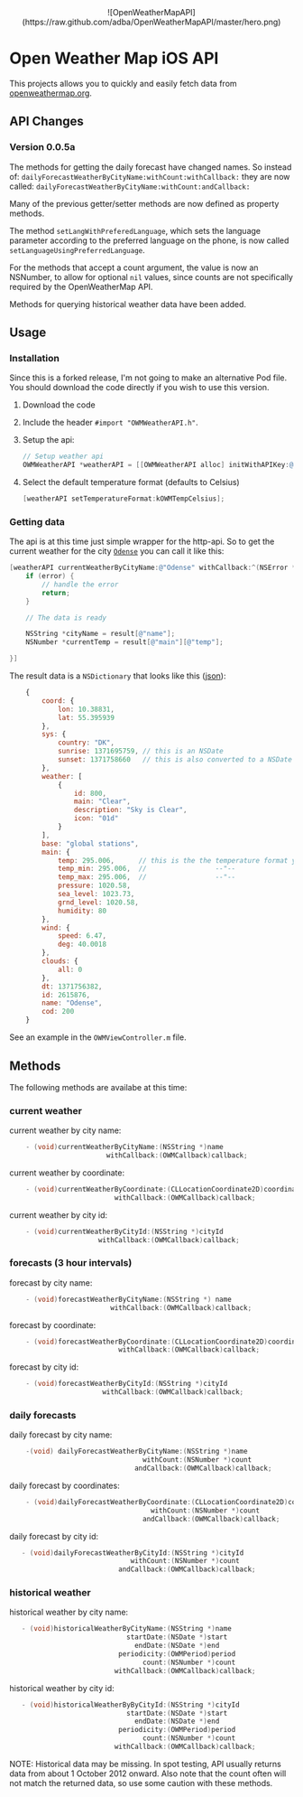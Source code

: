 <center>![OpenWeatherMapAPI](https://raw.github.com/adba/OpenWeatherMapAPI/master/hero.png)</center>

# Open Weather Map iOS API #

This projects allows you to quickly and easily fetch data
from [openweathermap.org](http://openweathermap.org/ "OpenWeatherMap.org").

## API Changes ##

### Version 0.0.5a ###

The methods for getting the daily forecast have changed names. So instead of: `dailyForecastWeatherByCityName:withCount:withCallback:`
they are now called: `dailyForecastWeatherByCityName:withCount:andCallback:`

Many of the previous getter/setter methods are now defined as property methods.

The method `setLangWithPreferedLanguage`, which sets the language parameter according to the preferred language on the phone, is now called `setLanguageUsingPreferredLanguage`.

For the methods that accept a count argument, the value is now an NSNumber, to allow for optional `nil` values, since counts are not specifically required by the OpenWeatherMap API.

Methods for querying historical weather data have been added.

## Usage ##

### Installation ###

Since this is a forked release, I'm not going to make an alternative Pod file.  You should download the code directly if you wish to use this version.

1. Download the code

2. Include the header `#import "OWMWeatherAPI.h"`.
3. Setup the api:
    
    ```Objective-c
    // Setup weather api
    OWMWeatherAPI *weatherAPI = [[OWMWeatherAPI alloc] initWithAPIKey:@"YOUR-API-KEY"];
    ```

4. Select the default temperature format (defaults to Celsius)

    ```Objective-c
    [weatherAPI setTemperatureFormat:kOWMTempCelsius];
    ```

### Getting data ###

The api is at this time just simple wrapper for the http-api. So to get the current weather for
the city [`Odense`](http://en.wikipedia.org/wiki/Odense "Odense") you can call it like this:

```Objective-c
[weatherAPI currentWeatherByCityName:@"Odense" withCallback:^(NSError *error, NSDictionary *result) {
    if (error) {
        // handle the error
        return;
    }

    // The data is ready

    NSString *cityName = result[@"name"];
    NSNumber *currentTemp = result[@"main"][@"temp"];

}]
```

The result data is a `NSDictionary` that looks like 
this ([json](http://api.openweathermap.org/data/2.5/weather?q=Odense "JSON data")):

```JavaScript
    {
        coord: {
            lon: 10.38831,
            lat: 55.395939
        },
        sys: {
            country: "DK",
            sunrise: 1371695759, // this is an NSDate
            sunset: 1371758660   // this is also converted to a NSDate
        },
        weather: [
            {
                id: 800,
                main: "Clear",
                description: "Sky is Clear",
                icon: "01d"
            }
        ],
        base: "global stations",
        main: {
            temp: 295.006,      // this is the the temperature format you´ve selected
            temp_min: 295.006,  //                 --"--
            temp_max: 295.006,  //                 --"--
            pressure: 1020.58,
            sea_level: 1023.73,
            grnd_level: 1020.58,
            humidity: 80
        },
        wind: {
            speed: 6.47,
            deg: 40.0018
        },
        clouds: {
            all: 0
        },
        dt: 1371756382,
        id: 2615876,
        name: "Odense",
        cod: 200
    }
```

See an example in the `OWMViewController.m` file.

## Methods ##
The following methods are availabe at this time:

### current weather ###

current weather by city name:
```Objective-c
    - (void)currentWeatherByCityName:(NSString *)name
                        withCallback:(OWMCallback)callback;
```

current weather by coordinate:
```Objective-c
    - (void)currentWeatherByCoordinate:(CLLocationCoordinate2D)coordinate
                          withCallback:(OWMCallback)callback;
```

current weather by city id:
```Objective-c
    - (void)currentWeatherByCityId:(NSString *)cityId
                      withCallback:(OWMCallback)callback;
```

### forecasts (3 hour intervals) ###

forecast by city name:
```Objective-c
    - (void)forecastWeatherByCityName:(NSString *) name
                         withCallback:(OWMCallback)callback;
```

forecast by coordinate:
```Objective-c
    - (void)forecastWeatherByCoordinate:(CLLocationCoordinate2D)coordinate
                           withCallback:(OWMCallback)callback;
```

forecast by city id:
```Objective-c
    - (void)forecastWeatherByCityId:(NSString *)cityId
                       withCallback:(OWMCallback)callback;
```

### daily forecasts ###

daily forecast by city name:
```Objective-c
    -(void) dailyForecastWeatherByCityName:(NSString *)name
                                 withCount:(NSNumber *)count
                               andCallback:(OWMCallback)callback;
```

daily forecast by coordinates:
```Objective-c
    - (void)dailyForecastWeatherByCoordinate:(CLLocationCoordinate2D)coordinate
                                   withCount:(NSNumber *)count
                                 andCallback:(OWMCallback)callback;

```

daily forecast by city id:
```Objective-c
   - (void)dailyForecastWeatherByCityId:(NSString *)cityId
                              withCount:(NSNumber *)count
                           andCallback:(OWMCallback)callback;
```

###  historical weather ###

historical weather by city name:
```Objective-c
   - (void)historicalWeatherByCityName:(NSString *)name
                             startDate:(NSDate *)start
                               endDate:(NSDate *)end
                           periodicity:(OWMPeriod)period
                                 count:(NSNumber *)count
                          withCallback:(OWMCallback)callback;
```

historical weather by city id:
```Objective-c
   - (void)historicalWeatherByByCityId:(NSString *)cityId
                             startDate:(NSDate *)start
                               endDate:(NSDate *)end
                           periodicity:(OWMPeriod)period
                                 count:(NSNumber *)count
                          withCallback:(OWMCallback)callback;
```

NOTE: Historical data may be missing.  In spot testing, API usually returns data from about 1 October 2012 onward.  Also note that the count often will not match the returned data, so use some caution with these methods.